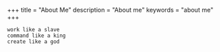 +++
title = "About Me"
description = "About me"
keywords = "about me"
+++

```text
work like a slave
command like a king
create like a god
```

